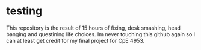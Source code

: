# testing

This repository is the result of 15 hours of fixing, desk smashing, head banging and questining life choices. Im never touching this github again so I can at least get credit for my final project for CpE 4953.

